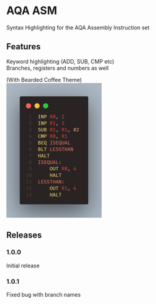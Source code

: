 # AQA ASM
Syntax Highlighting for the AQA Assembly Instruction set

## Features
Keyword highlighting (ADD, SUB, CMP etc)<br>
Branches, registers and numbers as well

(With Bearded Coffee Theme)<br>
<img src="images/example1.png" width="250px"></img>

## Releases
### 1.0.0
Initial release
### 1.0.1
Fixed bug with branch names
